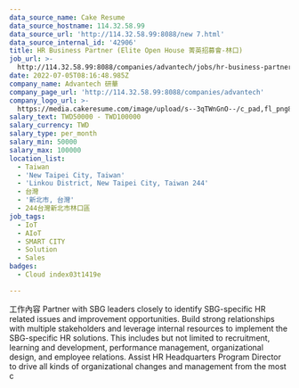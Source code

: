 ```yaml
---
data_source_name: Cake Resume
data_source_hostname: 114.32.58.99
data_source_url: 'http://114.32.58.99:8088/new 7.html'
data_source_internal_id: '42906'
title: HR Business Partner (Elite Open House 菁英招募會-林口)
job_url: >-
  http://114.32.58.99:8088/companies/advantech/jobs/hr-business-partner-elite-open-house-linkou
date: 2022-07-05T08:16:48.985Z
company_name: Advantech 研華
company_page_url: 'http://114.32.58.99:8088/companies/advantech'
company_logo_url: >-
  https://media.cakeresume.com/image/upload/s--3qTWnGnO--/c_pad,fl_png8,h_200,w_200/v1643360279/yupj58zxpza7gabhhfyz.png
salary_text: TWD50000 - TWD100000
salary_currency: TWD
salary_type: per_month
salary_min: 50000
salary_max: 100000
location_list:
  - Taiwan
  - 'New Taipei City, Taiwan'
  - 'Linkou District, New Taipei City, Taiwan 244'
  - 台灣
  - '新北市, 台灣'
  - 244台灣新北市林口區
job_tags:
  - IoT
  - AIoT
  - SMART CITY
  - Solution
  - Sales
badges:
  - Cloud index03t1419e

---
```


工作內容 Partner with SBG leaders closely to identify SBG-specific HR related issues and improvement opportunities. Build strong relationships with multiple stakeholders and leverage internal resources to implement the SBG-specific HR solutions. This includes but not limited to recruitment, learning and development, performance management, organizational design, and employee relations. Assist HR Headquarters Program Director to drive all kinds of organizational changes and management from the most c